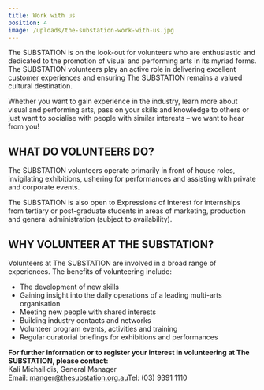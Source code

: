 ```yaml
---
title: Work with us
position: 4
image: /uploads/the-substation-work-with-us.jpg
---
```


The SUBSTATION is on the look-out for volunteers who are enthusiastic and dedicated to the promotion of visual and performing arts in its myriad forms. The SUBSTATION volunteers play an active role in delivering excellent customer experiences and ensuring The SUBSTATION remains a valued cultural destination.

Whether you want to gain experience in the industry, learn more about visual and performing arts, pass on your skills and knowledge to others or just want to socialise with people with similar interests – we want to hear from you!

## WHAT DO VOLUNTEERS DO?

The SUBSTATION volunteers operate primarily in front of house roles, invigilating exhibitions, ushering for performances and assisting with private and corporate events.

The SUBSTATION is also open to Expressions of Interest for internships from tertiary or post-graduate students in areas of marketing, production and general administration (subject to availability).

## WHY VOLUNTEER AT THE SUBSTATION?

Volunteers at The SUBSTATION are involved in a broad range of experiences. The benefits of volunteering include:

- The development of new skills
- Gaining insight into the daily operations of a leading multi-arts organisation
- Meeting new people with shared interests
- Building industry contacts and networks
- Volunteer program events, activities and training
- Regular curatorial briefings for exhibitions and performances

**For further information or to register your interest in volunteering at The SUBSTATION, please contact:**  
Kali Michailidis, General Manager  
Email: [manger@thesubstation.org.au](mailto:manger@thesubstation.org.au)Tel: (03) 9391 1110
